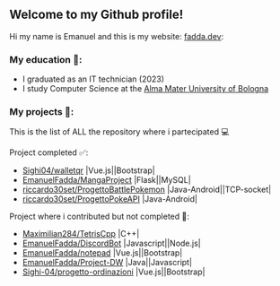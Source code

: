 ## Welcome to my Github profile!

Hi my name is Emanuel  and this is my website: [fadda.dev](fadda.dev):
<br> 

### My education :open_book::

- I graduated as an IT technician (2023)
- I study Computer Science at the [Alma Mater University of Bologna](https://corsi.unibo.it/1cycle/ComputerScience) 


### My projects :file_folder::

This is the list of ALL the repository where i partecipated :computer:

Project completed :white_check_mark::
-  [Sighi04/walletqr](https://github.com/Sighi04/walletqr) |Vue.js||Bootstrap| 
- [EmanuelFadda/MangaProject](https://github.com/EmanuelFadda/MangaProject) |Flask||MySQL|
- [riccardo30set/ProgettoBattlePokemon](https://github.com/riccardo30set/ProgettoBattlePokemon) |Java-Android||TCP-socket|
- [riccardo30set/ProgettoPokeAPI](https://github.com/riccardo30set/ProgettoPokeAPI) |Java-Android|

Project where i contributed but not completed :ghost::
- [Maximilian284/TetrisCpp](https://github.com/Maximilian284/TetrisCpp) |C++|
- [EmanuelFadda/DiscordBot](https://github.com/EmanuelFadda/DiscordBot) |Javascript||Node.js|
- [EmanuelFadda/notepad](https://github.com/EmanuelFadda/notepad) |Vue.js||Bootstrap|
- [EmanuelFadda/Project-DW](https://github.com/EmanuelFadda/Project-DW) |Java||Javascript|
- [Sighi-04/progetto-ordinazioni](https://github.com/Sighi-04/progetto-ordinazioni) |Vue.js||Bootstrap|
